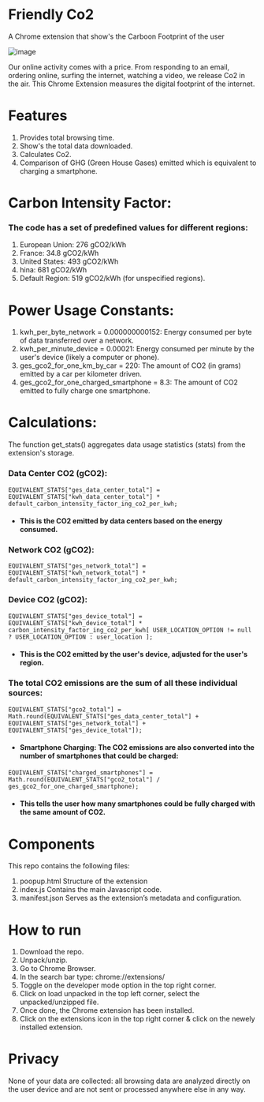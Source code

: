 # Friendly Co2
A Chrome extension that show's the Carboon Footprint of the user

![image](https://github.com/user-attachments/assets/5319411e-ccba-47d7-bf8d-1d571b94cd3c)

Our online activity comes with a price. From responding to an email, ordering online, surfing the internet, watching a video, we release Co2 in the air.
This Chrome Extension measures the digital footprint of the internet.

# Features
1) Provides total browsing time.
2) Show's the total data downloaded.
3) Calculates Co2.
4) Comparison of GHG (Green House Gases) emitted which is equivalent to charging a smartphone.

# Carbon Intensity Factor:
### The code has a set of predefined values for different regions:
1) European Union: 276 gCO2/kWh
2) France: 34.8 gCO2/kWh
3) United States: 493 gCO2/kWh
4) hina: 681 gCO2/kWh
5) Default Region: 519 gCO2/kWh (for unspecified regions).

# Power Usage Constants:
1) kwh_per_byte_network = 0.000000000152: Energy consumed per byte of data transferred over a network.
2) kwh_per_minute_device = 0.00021: Energy consumed per minute by the user's device (likely a computer or phone).
3) ges_gco2_for_one_km_by_car = 220: The amount of CO2 (in grams) emitted by a car per kilometer driven.
4) ges_gco2_for_one_charged_smartphone = 8.3: The amount of CO2 emitted to fully charge one smartphone.

# Calculations:
The function get_stats() aggregates data usage statistics (stats) from the extension's storage. 

### Data Center CO2 (gCO2):


`EQUIVALENT_STATS["ges_data_center_total"] = EQUIVALENT_STATS["kwh_data_center_total"] * default_carbon_intensity_factor_ing_co2_per_kwh;`

- #### This is the CO2 emitted by data centers based on the energy consumed.

### Network CO2 (gCO2):

`EQUIVALENT_STATS["ges_network_total"] = EQUIVALENT_STATS["kwh_network_total"] * default_carbon_intensity_factor_ing_co2_per_kwh;`

### Device CO2 (gCO2):

`EQUIVALENT_STATS["ges_device_total"] = EQUIVALENT_STATS["kwh_device_total"] * carbon_intensity_factor_ing_co2_per_kwh[ USER_LOCATION_OPTION != null ? USER_LOCATION_OPTION : user_location ];`

- #### This is the CO2 emitted by the user's device, adjusted for the user's region.

### The total CO2 emissions are the sum of all these individual sources:

`EQUIVALENT_STATS["gco2_total"] = Math.round(EQUIVALENT_STATS["ges_data_center_total"] + EQUIVALENT_STATS["ges_network_total"] + EQUIVALENT_STATS["ges_device_total"]);`

- #### Smartphone Charging: The CO2 emissions are also converted into the number of smartphones that could be charged:

`EQUIVALENT_STATS["charged_smartphones"] = Math.round(EQUIVALENT_STATS["gco2_total"] / ges_gco2_for_one_charged_smartphone);`
- #### This tells the user how many smartphones could be fully charged with the same amount of CO2.

# Components
This repo contains the following files:
1) poopup.html
Structure of the extension
2) index.js
Contains the main Javascript code.
3) manifest.json
Serves as the extension’s metadata and configuration.

# How to run
1) Download the repo.
2) Unpack/unzip.
3) Go to Chrome Browser.
4) In the search bar type: chrome://extensions/
5) Toggle on the developer mode option in the top right corner.
6) Click on load unpacked in the top left corner, select the unpacked/unzipped file.
7) Once done, the Chrome extension has been installed.
8) Click on the extensions icon in the top right corner & click on the newely installed extension.

# Privacy
None of your data are collected: all browsing data are analyzed directly on the user device and are not sent or processed anywhere else in any way.
